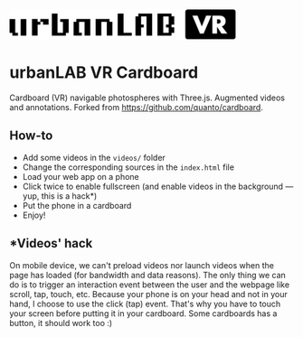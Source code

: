 <img src="./icon.png" width="400">

# urbanLAB VR Cardboard
Cardboard (VR) navigable photospheres with Three.js.
Augmented videos and annotations.
Forked from https://github.com/quanto/cardboard.

## How-to

- Add some videos in the `videos/` folder
- Change the corresponding sources in the `index.html` file
- Load your web app on a phone
- Click twice to enable fullscreen (and enable videos in the background — yup, this is a hack*)
- Put the phone in a cardboard
- Enjoy!

## *Videos' hack

On mobile device, we can't preload videos nor launch videos when the page has loaded (for bandwidth and data reasons). The only thing we can do is to trigger an interaction event between the user and the webpage like scroll, tap, touch, etc. Because your phone is on your head and not in your hand, I choose to use the click (tap) event. That's why you have to touch your screen before putting it in your cardboard. Some cardboards has a button, it should work too :)